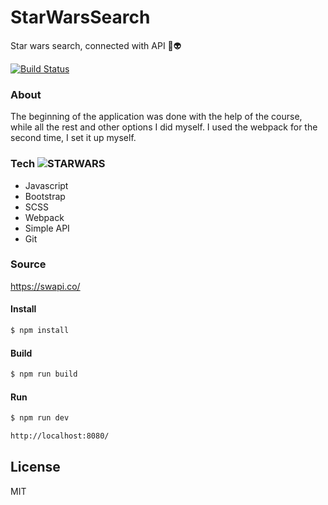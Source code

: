 # StarWarsSearch


Star wars search, connected with API 🌌👽

[![Build Status](https://travis-ci.org/joemccann/dillinger.svg?branch=master)](https://travis-ci.org/joemccann/dillinger)

### About 
The beginning of the application was done with the help of the course, while all the rest and other options I did myself. I used the webpack for the second time, I set it up myself.

### Tech                                ![STARWARS](https://media.giphy.com/media/3ornjU0VM71ODjzjuU/giphy.gif)                                              
* Javascript
* Bootstrap
* SCSS
* Webpack
* Simple API
* Git



### Source
https://swapi.co/

#### Install
```sh
$ npm install
```
#### Build
```sh
$ npm run build 
```
#### Run
```sh
$ npm run dev
```

```sh
http://localhost:8080/
```


License
----

MIT

